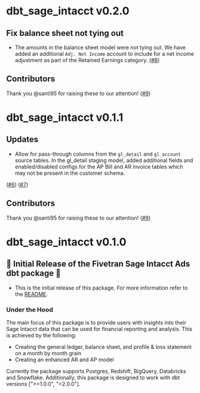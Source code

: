 # dbt_sage_intacct v0.2.0
## Fix balance sheet not tying out
- The amounts in the balance sheet model were not tying out. We have added an additional `Adj. Net Income` account to include for a net income adjustment as part of the Retained Earnings category.  ([#8](https://github.com/fivetran/dbt_sage_intacct/issues/8))
## Contributors
Thank you @santi95 for raising these to our attention! ([#9](https://github.com/fivetran/dbt_sage_intacct/pull/9))

# dbt_sage_intacct v0.1.1
## Updates
- Allow for pass-through columns from the  `gl_detail` and `gl_account` source tables. In the gl_detail staging model, added additional fields and enabled/disabled configs for the AP Bill and AR Invoice tables which may not be present in the customer schema.

([#6](https://github.com/fivetran/dbt_sage_intacct/issues/6))
([#7](https://github.com/fivetran/dbt_sage_intacct/issues/7))
## Contributors
Thank you @santi95 for raising these to our attention! ([#9](https://github.com/fivetran/dbt_sage_intacct/pull/9))


# dbt_sage_intacct v0.1.0

## 🎉 Initial Release of the Fivetran Sage Intacct Ads dbt package 🎉
- This is the initial release of this package. For more information refer to the [README](/README.md).

### Under the Hood

The main focus of this package is to provide users with insights into their Sage Intacct data that can be used for financial reporting and analysis. This is achieved by the following:
- Creating the general ledger, balance sheet, and profile & loss statement on a month by month grain
- Creating an enhanced AR and AP model 

Currently the package supports Postgres, Redshift, BigQuery, Databricks and Snowflake. Additionally, this package is designed to work with dbt versions [">=1.0.0", "<2.0.0"].

